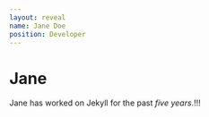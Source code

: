 ```yaml
---
layout: reveal
name: Jane Doe
position: Developer
---
```

# Jane
Jane has worked on Jekyll for the past *five years*.!!!